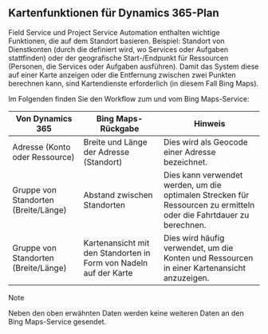 ## <a name="mapping-functions-for-dynamics-365-plan"></a>Kartenfunktionen für Dynamics 365-Plan 
 Field Service und Project Service Automation enthalten wichtige Funktionen, die auf dem Standort basieren. Beispiel: Standort von Dienstkonten (durch die definiert wird, wo Services oder Aufgaben stattfinden) oder der geografische Start-/Endpunkt für Ressourcen (Personen, die Services oder Aufgaben ausführen).  Damit das System diese auf einer Karte anzeigen oder die Entfernung zwischen zwei Punkten berechnen kann, sind Kartendienste erforderlich (in diesem Fall Bing Maps).  
  
 Im Folgenden finden Sie den Workflow zum und vom Bing Maps-Service:  
  
|Von Dynamics 365|Bing Maps-Rückgabe|Hinweis|  
|-----------------------|-----------------------|----------|  
|Adresse (Konto oder Ressource)|Breite und Länge der Adresse (Standort)|Dies wird als Geocode einer Adresse bezeichnet.|  
|Gruppe von Standorten (Breite/Länge)|Abstand zwischen Standorten|Dies kann verwendet werden, um die optimalen Strecken für Ressourcen zu ermitteln oder die Fahrtdauer zu berechnen.|  
|Gruppe von Standorten (Breite/Länge)|Kartenansicht mit den Standorten in Form von Nadeln auf der Karte|Dies wird häufig verwendet, um die Konten und Ressourcen in einer Kartenansicht anzuzeigen.|  
  
> [!NOTE]
>  Neben den oben erwähnten Daten werden keine weiteren Daten an den Bing Maps-Service gesendet.
